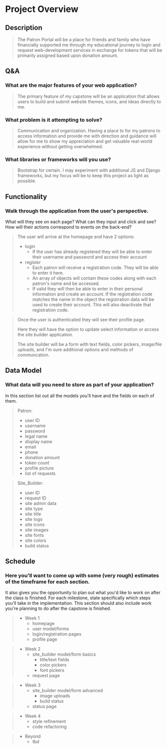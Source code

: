 # Project Overview

<!-- DATA TYPES, sitebuiler >> JSONField and/or many CharFields ??-->

## Description

> The Patron Portal will be a place for friends and family who have financially supported me through my educational journey to login and request web-development services in exchange for tokens that will be primarily assigned based upon donation amount.

## Q&A

### What are the major features of your web application?

> The primary feature of my capstone will be an application that allows users to build and submit website themes, icons, and ideas directly to me.

### What problem is it attempting to solve?

> Communication and organization. Having a place to for my patrons to access information and provide me with direction and guidance will allow for me to show my appreciation and get valuable real-world experience without getting overwhelmed.

### What libraries or frameworks will you use?

> Bootstrap for certain. I may experiment with additional JS and Django frameworks, but my focus will be to keep this project as light as possible.

## Functionality

### Walk through the application from the user's perspective.

What will they see on each page? What can they input and click and see? How will their actions correspond to events on the back-end?

> The user will arrive at the homepage and have 2 options:
>
> - login
>   - If the user has already registered they will be able to enter their username and password and access their account
> - register
>   - Each patron will receive a registration code. They will be able to enter it here.
>   - An array of objects will contain these codes along with each patron's name and be accessed.
>   - If valid they will then be able to enter in their personal information and create an account. If the registration code matches the name in the object the registration data will be used to create their account. This will also deactivate that registration code.

> Once the user is authenticated they will see their profile page.
>
> Here they will have the option to update select information or access the site builder application.
>
> The site builder will be a form with text fields, color pickers, image/file uploads, and I'm sure additional options and methods of communcation.

## Data Model

### What data will you need to store as part of your application?

In this section list out all the models you'll have and the fields on each of them.

> Patron:
>
> - user ID
> - username
> - password
> - legal name
> - display name
> - email
> - phone
> - donation amount
> - token count
> - profile picture
> - list of requests

> Site_Builder:
>
> - user ID
> - request ID
> - site admin data
> - site type
> - site title
> - site logo
> - site icons
> - site images
> - site fonts
> - site colors
> - build status

## Schedule

### Here you'll want to come up with some (very rough) estimates of the timeframe for each section.

It also gives you the opportunity to plan out what you'd like to work on after the class is finished. For each milestone, state specifically which steps you'll take in the implementation. This section should also include work you're planning to do after the capstone is finished.

> - Week 1
>   - homepage
>   - user model/forms
>   - login/registration pages
>   - profile page

> - Week 2
>   - site_builder model/form basics
>     - title/text fields
>     - color pickers
>     - font pickers
>   - request page

> - Week 3
>   - site_builder model/form advanced
>     - image uploads
>     - build status
>   - status page

> - Week 4
>   - style refinement
>   - code refactoring

> - Beyond
>   - tbd
